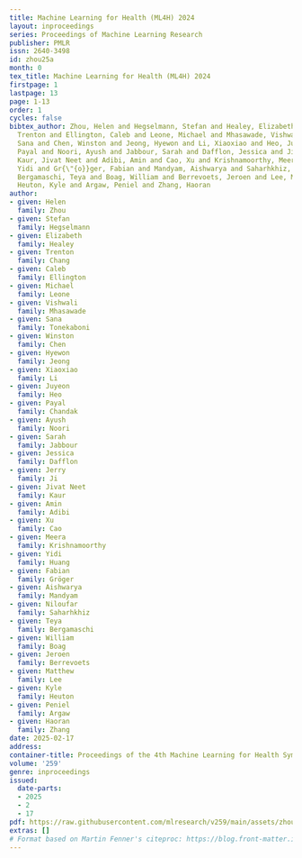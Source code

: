 ```yaml
---
title: Machine Learning for Health (ML4H) 2024
layout: inproceedings
series: Proceedings of Machine Learning Research
publisher: PMLR
issn: 2640-3498
id: zhou25a
month: 0
tex_title: Machine Learning for Health (ML4H) 2024
firstpage: 1
lastpage: 13
page: 1-13
order: 1
cycles: false
bibtex_author: Zhou, Helen and Hegselmann, Stefan and Healey, Elizabeth and Chang,
  Trenton and Ellington, Caleb and Leone, Michael and Mhasawade, Vishwali and Tonekaboni,
  Sana and Chen, Winston and Jeong, Hyewon and Li, Xiaoxiao and Heo, Juyeon and Chandak,
  Payal and Noori, Ayush and Jabbour, Sarah and Dafflon, Jessica and Ji, Jerry and
  Kaur, Jivat Neet and Adibi, Amin and Cao, Xu and Krishnamoorthy, Meera and Huang,
  Yidi and Gr{\"{o}}ger, Fabian and Mandyam, Aishwarya and Saharhkhiz, Niloufar and
  Bergamaschi, Teya and Boag, William and Berrevoets, Jeroen and Lee, Matthew and
  Heuton, Kyle and Argaw, Peniel and Zhang, Haoran
author:
- given: Helen
  family: Zhou
- given: Stefan
  family: Hegselmann
- given: Elizabeth
  family: Healey
- given: Trenton
  family: Chang
- given: Caleb
  family: Ellington
- given: Michael
  family: Leone
- given: Vishwali
  family: Mhasawade
- given: Sana
  family: Tonekaboni
- given: Winston
  family: Chen
- given: Hyewon
  family: Jeong
- given: Xiaoxiao
  family: Li
- given: Juyeon
  family: Heo
- given: Payal
  family: Chandak
- given: Ayush
  family: Noori
- given: Sarah
  family: Jabbour
- given: Jessica
  family: Dafflon
- given: Jerry
  family: Ji
- given: Jivat Neet
  family: Kaur
- given: Amin
  family: Adibi
- given: Xu
  family: Cao
- given: Meera
  family: Krishnamoorthy
- given: Yidi
  family: Huang
- given: Fabian
  family: Gröger
- given: Aishwarya
  family: Mandyam
- given: Niloufar
  family: Saharhkhiz
- given: Teya
  family: Bergamaschi
- given: William
  family: Boag
- given: Jeroen
  family: Berrevoets
- given: Matthew
  family: Lee
- given: Kyle
  family: Heuton
- given: Peniel
  family: Argaw
- given: Haoran
  family: Zhang
date: 2025-02-17
address:
container-title: Proceedings of the 4th Machine Learning for Health Symposium
volume: '259'
genre: inproceedings
issued:
  date-parts:
  - 2025
  - 2
  - 17
pdf: https://raw.githubusercontent.com/mlresearch/v259/main/assets/zhou25a/zhou25a.pdf
extras: []
# Format based on Martin Fenner's citeproc: https://blog.front-matter.io/posts/citeproc-yaml-for-bibliographies/
---
```

